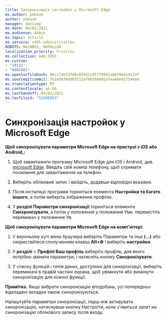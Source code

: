 ```yaml
---
title: Синхронізація настройок у Microsoft Edge
ms.author: pebaum
author: pebaum
manager: dansimp
ms.date: 04/01/2021
ms.audience: Admin
ms.topic: article
ms.service: o365-administration
ROBOTS: NOINDEX, NOFOLLOW
localization_priority: Priority
ms.collection: Adm_O365
ms.custom:
- "10131"
- "9005681"
ms.openlocfilehash: 06c17ab13f06c85561c6f775691ab679641417af
ms.sourcegitcommit: 7b2e5078dd65f11af6650e692a7ea48e91f544e0
ms.translationtype: MT
ms.contentlocale: uk-UA
ms.lasthandoff: 04/02/2021
ms.locfileid: "51595953"
---
```

# <a name="sync-settings-in-microsoft-edge"></a>Синхронізація настройок у Microsoft Edge

**Щоб синхронізувати параметри Microsoft Edge на пристрої з iOS або Android,:**

1. Щоб завантажити програму Microsoft Edge для iOS і Android, див. [microsoft Edge](https://www.microsoft.com/edge?ocid=SMC-IA-4534424). Введіть свій номер телефону, щоб отримати посилання для завантаження на телефон.

1. Виберіть обліковий запис і ввійдіть, додавши відповідні вказівки.

1. Після інсталяції програми торкніться елемента **Настройки та багато іншого**, а потім виберіть зображення профілю.

1. У **розділі Параметри синхронізації** торкніться елемента  **Синхронізувати**, а потім у положення у положення Умк. перемістіть перемикач у положення Ув. 

**Щоб синхронізувати параметри Microsoft Edge на комп'ютері:**

1. У верхньому куті вікна браузера виберіть Параметри та інші **(...)** або скористайтеся сполученням клавіш **Alt+Ф** і виберіть **настройки**.

1. У **розділі**  >  **Профілі Ваш профіль** виберіть профіль, для якого потрібно змінити параметри, і натисніть кнопку **Синхронізувати**.

1. У списку функцій і типів даних, доступних для синхронізації, виберіть перемикачі в правій частині екрана, щоб увімкнути або вимкнути синхронізацію для кожної функції.

**Примітка.** Якщо вибрати синхронізацію вподобань, усі попередньо відкладені вкладки також синхронізуються.

Налаштуйте параметри синхронізації, перш ніж  активувати синхронізацію, натиснувши кнопку Настроїти, коли з'явиться запит на синхронізацію облікового запису після входу.